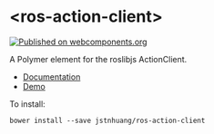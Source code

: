 # \<ros-action-client\>
[![Published on webcomponents.org](https://img.shields.io/badge/webcomponents.org-published-blue.svg)](https://www.webcomponents.org/element/jstnhuang/ros-action-client)

A Polymer element for the roslibjs ActionClient.

- [Documentation](https://www.webcomponents.org/element/jstnhuang/ros-action-client/elements/ros-action-client)
- [Demo](https://www.webcomponents.org/element/jstnhuang/ros-action-client/demo/demo/index.html)

To install:
```
bower install --save jstnhuang/ros-action-client
```
